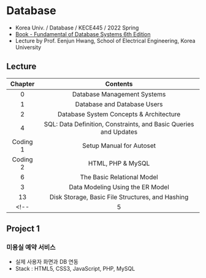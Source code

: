# Database
- Korea Univ. / Database / KECE445 / 2022 Spring
- [Book - Fundamental of Database Systems 6th Edition](https://docs.ccsu.edu/curriculumsheets/ChadTest.pdf)
- Lecture by Prof. Eenjun Hwang, School of Electrical Engineering, Korea University

## Lecture
|Chapter|Contents|
|:------:|:-----:|
|0|Database Management Systems|
|1|Database and Database Users|
|2|Database System Concepts & Architecture|
|4|SQL: Data Definition, Constraints, and Basic Queries and Updates|
|Coding 1|Setup Manual for Autoset|
|Coding 2|HTML, PHP & MySQL|
|6|The Basic Relational Model|
|3|Data Modeling Using the ER Model|
|13|Disk Storage, Basic File Structures, and Hashing|
<!-- |5|Data Management II| -->

## Project 1
### 미용실 예약 서비스
- 실제 사용자 화면과 DB 연동
- Stack : HTML5, CSS3, JavaScript, PHP, MySQL

<!-- ## Project 2
### 고려대학교 KU메이커스페이스 장비 이용 예약 관리 및 NeRF를 이용한 하드웨어 메이커 작품 3D 모델 홍보
- Database : 고려대학교 KU메이커스페이스 장비 이용 예약 관리
- Deep Learning : NeRF를 이용한 하드웨어 메이커 작품 3D 모델 홍보
- Stack 
1. **[Web Programming]** HTML5, CSS3, JavaScript, PHP, MySQL
2. **[Deep Learning with NeRF]** PyTorch, WebGL, Three.js
- [고려대학교 KU메이커스페이스](https://kums.korea.ac.kr/)
- [NeRF: Representing Scenes as Neural Radiance Fields for View Synthesis (ECCV 2020 Oral)](https://www.matthewtancik.com/nerf) -->
